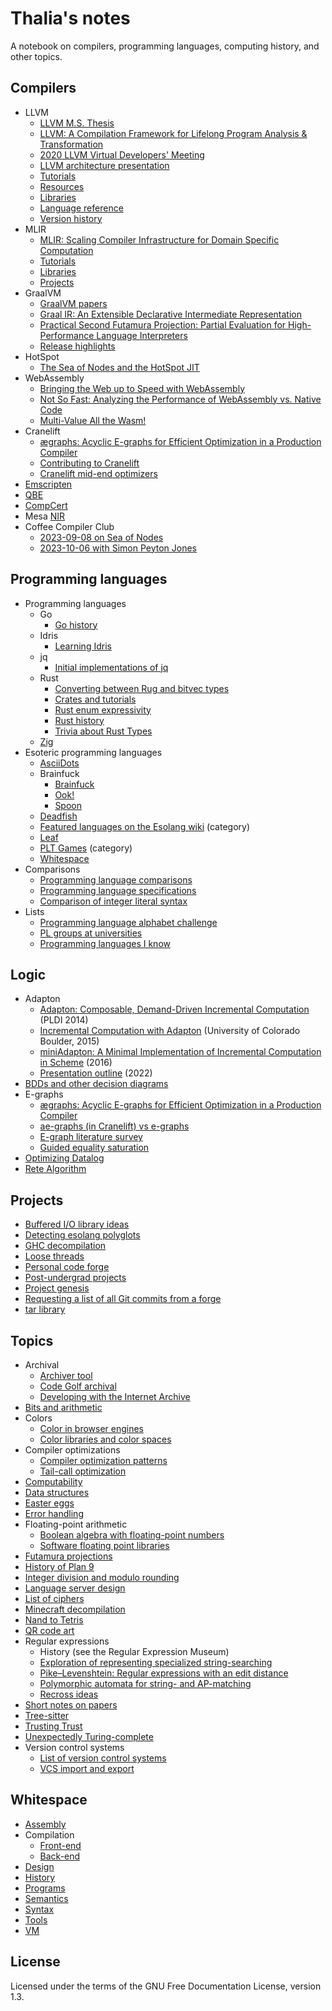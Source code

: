 # Thalia's notes

A notebook on compilers, programming languages, computing history, and other
topics.

## Compilers

- LLVM
  - [LLVM M.S. Thesis](compilers/llvm/thesis.md)
  - [LLVM: A Compilation Framework for Lifelong Program Analysis & Transformation](compilers/llvm/cgo04_lattner.md)
  - [2020 LLVM Virtual Developers' Meeting](compilers/llvm/index.md)
  - [LLVM architecture presentation](compilers/llvm/presentation_outline.md)
  - [Tutorials](compilers/llvm/tutorials.md)
  - [Resources](compilers/llvm/resources.md)
  - [Libraries](compilers/llvm/libraries.md)
  - [Language reference](compilers/llvm/langref.md)
  - [Version history](compilers/llvm/version_history.md)
- MLIR
  - [MLIR: Scaling Compiler Infrastructure for Domain Specific Computation](compilers/mlir/cgo21_lattner.md)
  - [Tutorials](compilers/mlir/tutorials.md)
  - [Libraries](compilers/mlir/libraries.md)
  - [Projects](compilers/mlir/projects.md)
- GraalVM
  - [GraalVM papers](compilers/graalvm/papers.md)
  - [Graal IR: An Extensible Declarative Intermediate Representation](compilers/graalvm/graal_ir.md)
  - [Practical Second Futamura Projection: Partial Evaluation for High-Performance Language Interpreters](compilers/graalvm/futamura.md)
  - [Release highlights](compilers/graalvm/release_highlights.md)
- HotSpot
  - [The Sea of Nodes and the HotSpot JIT](compilers/hotspot/sea_of_nodes.md)
- WebAssembly
  - [Bringing the Web up to Speed with WebAssembly](compilers/webassembly/pldi17_haas.md)
  - [Not So Fast: Analyzing the Performance of WebAssembly vs. Native Code](compilers/webassembly/atc19_jangda.md)
  - [Multi-Value All the Wasm!](compilers/webassembly/multi_value.md)
- Cranelift
  - [ægraphs: Acyclic E-graphs for Efficient Optimization in a Production Compiler](compilers/cranelift/ae-graphs.md)
  - [Contributing to Cranelift](compilers/cranelift/contributing.md)
  - [Cranelift mid-end optimizers](compilers/cranelift/mid-end.md)
- [Emscripten](compilers/emscripten.md)
- [QBE](compilers/qbe.md)
- [CompCert](compilers/compcert.md)
- Mesa [NIR](compilers/mesa_nir.md)
- Coffee Compiler Club
  - [2023-09-08 on Sea of Nodes](compilers/ccc/2023-09-08_sea_of_nodes.md)
  - [2023-10-06 with Simon Peyton Jones](compilers/ccc/2023-10-06_spj.md)

## Programming languages

- Programming languages
  - Go
    - [Go history](pl/langs/go/history.md)
  - Idris
    - [Learning Idris](pl/langs/idris/learning_idris.md)
  - jq
    - [Initial implementations of jq](pl/langs/jq/proto_jq.md)
  - Rust
    - [Converting between Rug and bitvec types](pl/langs/rust/convert_rug_bitvec.md)
    - [Crates and tutorials](pl/langs/rust/rust.md)
    - [Rust enum expressivity](pl/langs/rust/enum_expressivity.md)
    - [Rust history](pl/langs/rust/history.md)
    - [Trivia about Rust Types](pl/langs/rust/types_trivia.md)
  - [Zig](pl/langs/zig.md)
- Esoteric programming languages
  - [AsciiDots](pl/esolangs/asciidots.md)
  - Brainfuck
    - [Brainfuck](pl/esolangs/brainfuck/brainfuck.md)
    - [Ook!](pl/esolangs/brainfuck/ook.md)
    - [Spoon](pl/esolangs/brainfuck/spoon.md)
  - [Deadfish](pl/esolangs/deadfish.md)
  - [Featured languages on the Esolang wiki](pl/esolangs/esolang_wiki_featured.md) (category)
  - [Leaf](pl/esolangs/leaf.md)
  - [PLT Games](pl/esolangs/plt-games/index.md) (category)
  - [Whitespace](#whitespace)
- Comparisons
  - [Programming language comparisons](pl/compare/comparisons.md)
  - [Programming language specifications](pl/compare/specs.md)
  - [Comparison of integer literal syntax](pl/compare/integer_literals.md)
- Lists
  - [Programming language alphabet challenge](pl/lists/alphabet_challenge.md)
  - [PL groups at universities](pl/lists/research_groups.md)
  - [Programming languages I know](pl/lists/languages_i_know.md)

## Logic

- Adapton
  - [Adapton: Composable, Demand-Driven Incremental Computation](logic/adapton/pldi2014.md)
    (PLDI 2014)
  - [Incremental Computation with Adapton](logic/adapton/boulder2015.md)
    (University of Colorado Boulder, 2015)
  - [miniAdapton: A Minimal Implementation of Incremental Computation in Scheme](logic/adapton/miniAdapton.md)
    (2016)
  - [Presentation outline](logic/adapton/presentation_outline.md) (2022)
- [BDDs and other decision diagrams](logic/bdds.md)
- E-graphs
  - [ægraphs: Acyclic E-graphs for Efficient Optimization in a Production Compiler](logic/e-graphs/ae-graphs.md)
  - [ae-graphs (in Cranelift) vs e-graphs](logic/e-graphs/ae-graphs_vs_e-graphs.md)
  - [E-graph literature survey](logic/e-graphs/survey.md)
  - [Guided equality saturation](logic/e-graphs/guided_eqsat.md)
- [Optimizing Datalog](logic/datalog_opts.md)
- [Rete Algorithm](logic/rete.md)

## Projects

- [Buffered I/O library ideas](projects/bufio_library.md)
- [Detecting esolang polyglots](projects/esolang_detect.md)
- [GHC decompilation](projects/ghc_decompile.md)
- [Loose threads](projects/loose_threads.md)
- [Personal code forge](projects/forge.md)
- [Post-undergrad projects](projects/post_undergrad.md)
- [Project genesis](projects/project_genesis.md)
- [Requesting a list of all Git commits from a forge](projects/git_ls_remote_orphans.md)
- [tar library](projects/tar_library.md)

## Topics

- Archival
  - [Archiver tool](topics/archival/archiver_tool.md)
  - [Code Golf archival](topics/archival/code_golf_archival.md)
  - [Developing with the Internet Archive](topics/archival/internet_archive.md)
- [Bits and arithmetic](topics/bits_and_arithmetic.md)
- Colors
  - [Color in browser engines](topics/colors/browser_color.md)
  - [Color libraries and color spaces](topics/colors/color_libraries.md)
- Compiler optimizations
  - [Compiler optimization patterns](topics/optimizations/patterns.md)
  - [Tail-call optimization](topics/optimizations/tail_calls.md)
- [Computability](topics/computability.md)
- [Data structures](topics/data_structures.md)
- [Easter eggs](topics/easter_eggs.md)
- [Error handling](topics/errors.md)
- Floating-point arithmetic
  - [Boolean algebra with floating-point numbers](topics/floating-point/boolean_algebra.md)
  - [Software floating point libraries](topics/floating-point/softfloat.md)
- [Futamura projections](topics/futamura.md)
- [History of Plan 9](topics/plan9.md)
- [Integer division and modulo rounding](topics/div_mod_rounding.md)
- [Language server design](topics/language_server.md)
- [List of ciphers](topics/ciphers.md)
- [Minecraft decompilation](topics/minecraft_decompilation.md)
- [Nand to Tetris](topics/nand2tetris/README.md)
- [QR code art](topics/qr_code_art.md)
- Regular expressions
  - History (see the Regular Expression Museum)
  - [Exploration of representing specialized string-searching](topics/regexp/algorithms.md)
  - [Pike–Levenshtein: Regular expressions with an edit distance](topics/regexp/pike-levenshtein.md)
  - [Polymorphic automata for string- and AP-matching](topics/regexp/polymorphic_automata.md)
  - [Recross ideas](topics/regexp/recross_ideas.md)
- [Short notes on papers](topics/short_paper_notes.md)
- [Tree-sitter](topics/tree-sitter.md)
- [Trusting Trust](topics/trusting_trust.md)
- [Unexpectedly Turing-complete](topics/unexpected_turing.md)
- Version control systems
  - [List of version control systems](topics/vcs/history.md)
  - [VCS import and export](topics/vcs/import_export.md)

## Whitespace

- [Assembly](wspace/assembly/index.md)
- Compilation
  - [Front-end](wspace/front/index.md)
  - [Back-end](wspace/back/index.md)
- [Design](wspace/design/index.md)
- [History](wspace/history/index.md)
- [Programs](wspace/programs/index.md)
- [Semantics](wspace/semantics/index.md)
- [Syntax](wspace/syntax/index.md)
- [Tools](wspace/tools/index.md)
- [VM](wspace/vm/index.md)

## License

Licensed under the terms of the GNU Free Documentation License, version 1.3.
